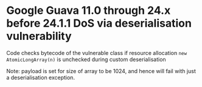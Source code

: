 # Google Guava 11.0 through 24.x before 24.1.1 DoS via deserialisation vulnerability

Code checks bytecode of the vulnerable class if resource allocation `new AtomicLongArray(n)` is unchecked during custom deserialisation

Note: payload is set for size of array to be  1024, and hence will fail with just a deserialisation exception. 

